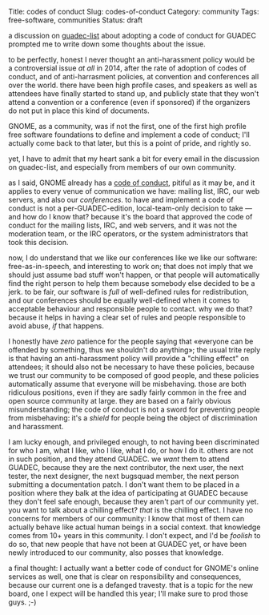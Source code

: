 Title: codes of conduct
Slug: codes-of-conduct
Category: community
Tags: free-software, communities
Status: draft

a discussion on [guadec-list][1] about adopting a code of conduct for GUADEC
prompted me to write down some thoughts about the issue.

to be perfectly, honest I never thought an anti-harassment policy would be a
controversial issue *at all* in 2014, after the rate of adoption of codes of
conduct, and of anti-harrasment policies, at convention and conferences all over
the world. there have been high profile cases, and speakers as well as attendees
have finally started to stand up, and publicly state that they won't attend a
convention or a conference (even if sponsored) if the organizers do not put in
place this kind of documents.

GNOME, as a community, was if not the first, one of the first high profile free
software foundations to define and implement a code of conduct; I'll actually
come back to that later, but this is a point of pride, and rightly so.

yet, I have to admit that my heart sank a bit for every email in the discussion
on guadec-list, and especially from members of our own community.

as I said, GNOME already has a [code of conduct][2], pitiful as it may be, and
it applies to every venue of communication we have: mailing list, IRC, our web
servers, and also our *conferences*. to have and implement a code of conduct is
not a per-GUADEC-edition, local-team-only decision to take — and how do I know
that? because it's the board that approved the code of conduct for the mailing
lists, IRC, and web servers, and it was not the moderation team, or the IRC
operators, or the system administrators that took this decision.

now, I do understand that we like our conferences like we like our software:
free-as-in-speech, and interesting to work on; that does not imply that we
should just assume bad stuff won't happen, or that people will automatically
find the right person to help them because somebody else decided to be a jerk.
to be fair, our software is *full* of well-defined rules for redistribution, and
our conferences should be equally well-defined when it comes to acceptable
behaviour and responsible people to contact. why we do that? because it helps in
having a clear set of rules and people responsible to avoid abuse, *if* that
happens.

I honestly have *zero* patience for the people saying that «everyone can be
offended by something, thus we shouldn't do anything»; the usual trite reply is
that having an anti-harassment policy will provide a "chilling effect" on
attendees; it should also not be necessary to have these policies, because we
trust our community to be composed of good people, and these policies
automatically assume that everyone will be misbehaving. those are both
ridiculous positions, even if they are sadly fairly common in the free and open
source community at large. they are based on a fairly obvious misunderstanding;
the code of conduct is not a sword for preventing people from misbehaving: it's
a *shield* for people being the object of discrimination and harassment.

I am lucky enough, and privileged enough, to not having been discriminated for
who I am, what I like, who I like, what I do, or how I do it. others are not in
such position, and they attend GUADEC. we *want* them to attend GUADEC, because
they are the next contributor, the next user, the next tester, the next
designer, the next bugsquad member, the next person submitting a documentation
patch. I don't want them to be placed in a position where they balk at the idea
of participating at GUADEC because they don't feel safe enough, because they
aren't part of our community yet. you want to talk about a chilling effect?
*that* is the chilling effect. I have no concerns for members of our community:
I know that most of them can actually behave like actual human beings in a
social context. that knowledge comes from 10+ years in this community. I don't
expect, and I'd be *foolish* to do so, that new people that have not been at
GUADEC yet, or have been newly introduced to our community, also posses that
knowledge.

a final thought: I actually want a better code of conduct for GNOME's online
services as well, one that is clear on responsibility and consequences, because
our current one is a defanged travesty. that is a topic for the new board, one I
expect will be handled this year; I'll make sure to prod those guys. ;-)

[1]: https://mail.gnome.org/archives/guadec-list/2014-July/msg00014.html
[2]: https://wiki.gnome.org/Foundation/CodeOfConduct
